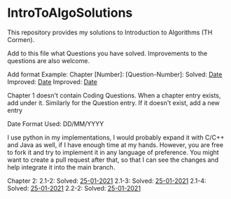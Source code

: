 # IntroToAlgoSolutions
This repository provides my solutions to Introduction to Algorithms (TH Cormen).

Add to this file what Questions you have solved. Improvements to the questions are also welcome.

Add format Example:
    Chapter [Number]:
        [Question-Number]:
            Solved: [Date](User-Url)
            Improved: [Date](User-Url)
            Improved: [Date](User-Url)

Chapter 1 doesn't contain Coding Questions.
When a chapter entry exists, add under it. Similarly for the Question entry. If it doesn't exist, add a new entry

Date Format Used: DD/MM/YYYY

I use python in my implementations, I would probably expand it with C/C++ and Java as well, if I have enough time at my hands.
However, you are free to fork it and try to implement it in any language of preference.
You might want to create a pull request after that, so that I can see the changes and help integrate it into the main branch.


Chapter 2:
    2.1-2:
        Solved: [25-01-2021](https://github.com/lov-1234)
    2.1-3:
        Solved: [25-01-2021](https://github.com/lov-1234)
    2.1-4:
        Solved: [25-01-2021](https://github.com/lov-1234)
    2.2-2:
        Solved: [25-01-2021](https://github.com/lov-1234)    